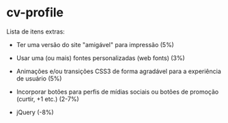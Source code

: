 # cv-profile

Lista de itens extras: 

- Ter uma versão do site "amigável" para impressão (5%)
- Usar uma (ou mais) fontes personalizadas (web fonts) (3%)
- Animações e/ou transições CSS3 de forma agradável para a experiência de usuário (5%)
- Incorporar botões para perfis de mídias sociais ou botões de promoção (curtir, +1 etc.) (2-7%)


- jQuery (-8%)